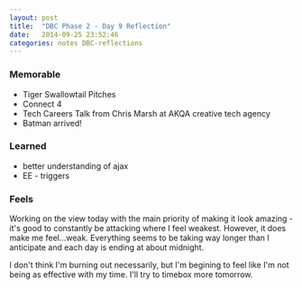 ```yaml
---
layout: post
title:  "DBC Phase 2 - Day 9 Reflection"
date:   2014-09-25 23:52:46
categories: notes DBC-reflections
---
```

### Memorable
* Tiger Swallowtail Pitches
* Connect 4
* Tech Careers Talk from Chris Marsh at AKQA creative tech agency
* Batman arrived!

### Learned
* better understanding of ajax
* EE - triggers

### Feels
Working on the view today with the main priority of making it look amazing - it's good to constantly be attacking where I feel weakest. However, it does make me feel...weak. Everything seems to be taking way longer than I anticipate and each day is ending at about midnight.

I don't think I'm burning out necessarily, but I'm begining to feel like I'm not being as effective with my time. I'll try to timebox more tomorrow.